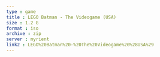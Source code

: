 ```yaml
---
type : game
title : LEGO Batman - The Videogame (USA)
size : 1.2 G
format : iso
archive : zip
server : myrient
link2 : LEGO%20Batman%20-%20The%20Videogame%20%28USA%29
---
```

